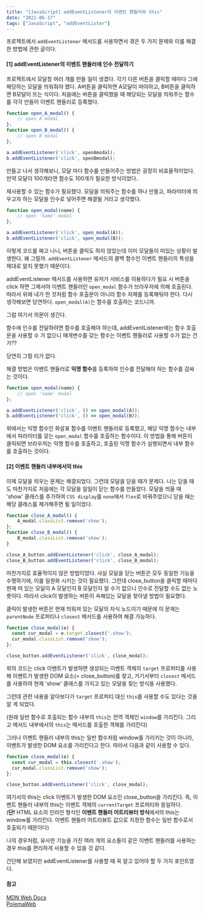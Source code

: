 ```yaml
---
title: "[JavaScript] addEventListener의 이벤트 핸들러와 this"
date: "2021-06-17"
tags: ["JavaScript", "addEventLister"]
---
```

프로젝트에서 ```addEventListener``` 메서드를 사용하면서 겪은 두 가지 문제와 이를 해결한 방법에 관한 글이다.



#### [1] addEventListener의 이벤트 핸들러에 인수 전달하기

프로젝트에서 모달창 여러 개를 만들 일이 생겼다. 각기 다른 버튼을 클릭할 때마다 그에 해당하는 모달을 띄워줘야 했다. A버튼을 클릭하면 A모달이 떠야하고, B버튼을 클릭하면 B모달이 뜨는 식이다. 처음에는 버튼을 클릭했을 때 해당되는 모달을 띄워주는 함수를 각각 만들어 이벤트 핸들러로 등록했다.

```javascript
function open_A_modal() {
    // open A modal
};
function open_B_modal() {
    // open B modal
};

a.addEventListener('click', openAmodal);
b.addEventListener('click', openBmodal);
```

만들고 나서 생각해보니, 모달 마다 함수를 만들어주는 방법은 굉장히 비효율적이었다. 만약 모달이 100개라면 함수도 100개가 필요한 방식이었다..

재사용할 수 있는 함수가 필요했다. 모달을 띄워주는 함수를 하나 만들고, 파라미터에 띄우고자 하는 모달을 인수로 넣어주면 해결될 거라고 생각했다.

```javascript
function open_modal(name) {
    // open 'name' modal
};

a.addEventListener('click', open_modal(A));
b.addEventListener('click', open_modal(B));
```

이렇게 코드를 짜고 나니, 버튼을 클릭도 하지 않았는데 이미 모달들이 떠있는 상황이 발생한다. 왜 그럴까. ```addEventListener``` 메서드의 콜백 함수인 이벤트 핸들러의 특성을 제대로 알지 못했기 때문이다.

addEventListener 메서드를 사용하면 유저가 서비스를 이용하다가 필요 시 버튼을 click 하면 그제서야 이벤트 핸들러인  ```open_modal``` 함수가 브라우저에 의해 호출된다. 따라서 위에 내가 한 것처럼 함수 호출문이 아니라 함수 자체를 등록해둬야 한다. 다시 생각해보면 당연하다. ```open_modal(A)```는 함수를 호출하는 코드니까.

그럼 여기서 의문이 생긴다.

함수에 인수를 전달하려면 함수를 호출해야 하는데, addEventListener에는 함수 호출문을 사용할 수 가 없으니 매개변수를 갖는 함수는 이벤트 핸들러로 사용할 수가 없는 건가??

당연히 그럴 리가 없다. 

해결 방법은 이벤트 핸들러로 **익명 함수**를 등록하여 인수를 전달해야 하는 함수를 감싸는 것이다.

```javascript
function open_modal(name) {
    // open 'name' modal
};

a.addEventListener('click', () => open_modal(A));
b.addEventListener('click', () => open_modal(B));
```

위에서는 익명 함수인 화살표 함수를 이벤트 핸들러로 등록했고, 해당 익명 함수는 내부에서 파라미터를 갖는 ```open_modal``` 함수를 호출하는 함수이다. 이 방법을 통해 버튼이 클릭되면 브라우저는 익명 함수를 호출하고, 호출된 익명 함수가 실행되면서 내부 함수를 호출하는 것이다.



#### [2] 이벤트 핸들러 내부에서의 this

이제 모달을 띄우는 문제는 해결되었다. 그런데 모달을 닫을 때가 문제다. 나는 닫을 때도 마찬가지로 처음에는 각 모달을 일일이 닫는 함수를 만들었다. 모달을 띄울 때 'show' 클래스를 추가하여 ```CSS display```를 ```none```에서 ```flex```로 바꿔주었으니 닫을 때는 해당 클래스를 제거해주면 될 일이었다.

```javascript
function close_A_modal() {
    A_modal.classList.remove('show');
};
function close_B_modal() {
    B_modal.classList.remove('show');
}

close_A_button.addEventListener('click', close_A_modal);
close_B_button.addEventListener('click', close_B_modal);
```

마찬가지로 효율적이지 않은 방법이었다. 사실 모달을 닫는 버튼은 모두 동일한 기능을 수행하기에, 이를 일원화 시키는 것이 필요했다. 그런데 close_button을 클릭할 때마다 현재 떠 있는 모달이 A 모달인지 B 모달인지 알 수가 없으니 인수로 전달할 수도 없는 노릇이다. 따라서 click이 발생하는 버튼이 속해있는 모달을 찾아낼 방법이 필요했다. 

클릭이 발생한 버튼은 현재 띄워져 있는 모달의 자식 노드이기 때문에 이 문제는 ```parentNode``` 프로퍼티나 ```closest``` 메서드를 사용하여 해결 가능하다.

```javascript
function close_modal(e) {
  const cur_modal = e.target.closest('.show');
  cur_modal.classList.remove('show');
};

close_button.addEventListener('click', close_modal);
```

위의 코드는 click 이벤트가 발생하면 생성되는 이벤트 객체의 ```target``` 프로퍼티를 사용해 이벤트가 발생한 DOM 요소(= close_button)를 찾고, 거기서부터 ```closest``` 메서드를 사용하여 현재 'show' 클래스를 가지고 있는 모달을 찾는 방식을 사용했다.

그런데 관련 내용을 알아보다가 ```target``` 프로퍼티 대신 ```this```를 사용할 수도 있다는 것을 알 게 되었다. 

(원래 일반 함수로 호출되는 함수 내부의 ```this```는 전역 객체인 ```window```를 가리킨다. 그리고 메서드 내부에서의 ```this```는 메서드를 호출한 객체를 가리킨다)

그러나 이벤트 핸들러 내부의 this는 일반 함수처럼 window를 가리키는 것이 아니라, 이벤트가 발생한 DOM 요소를 가리킨다고 한다. 따라서 다음과 같이 사용할 수 있다.

```javascript
function close_modal(e) {
  const cur_modal = this.closest('.show');
  cur_modal.classList.remove('show');
};

close_button.addEventListener('click', close_modal);
```

여기서의 this는 click 이벤트가 발생한 DOM 요소인 close_button을 가리킨다. 즉, 이벤트 핸들러 내부의 this는 이벤트 객체의 ```currentTarget``` 프로퍼티와 동일하다.  
(**단!** HTML 요소의 인라인 형식인 **이벤트 핸들러 어트리뷰터 방식**에서의 this는 window를 가리킨다. 이벤트 핸들러 어트리뷰트 값으로 지정한 함수는 일반 함수로서 호출되기 때문이다)

나의 경우처럼, 유사한 기능을 가진 여러 개의 요소들이 같은 이벤트 핸들러를 사용하는 경우 this를 편리하게 사용할 수 있을 것 같다.



간단해 보였지만 addEventListener를 사용할 때 꼭 알고 있어야 할 두 가지 포인트였다.



#### 참고

[MDN Web Docs](https://developer.mozilla.org/ko/docs/Web/API/Event)  
[PoiemaWeb](https://poiemaweb.com/js-event)